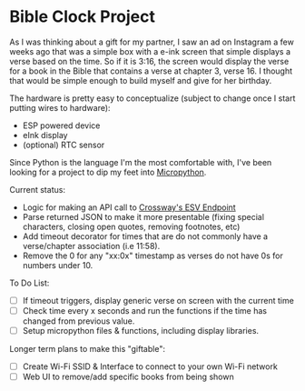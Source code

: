 # Bible Clock Project

As I was thinking about a gift for my partner, I saw an ad on Instagram a few weeks ago that was a simple box with a e-ink screen that simple displays a verse based on the time. So if it is 3:16, the screen would display the verse for a book in the Bible that contains a verse at chapter 3, verse 16. I thought that would be simple enough to build myself and give for her birthday.

The hardware is pretty easy to conceptualize (subject to change once I start putting wires to hardware):
* ESP powered device
* eInk display
* (optional) RTC sensor

Since Python is the language I'm the most comfortable with, I've been looking for a project to dip my feet into [Micropython](https://micropython.org/).

Current status:
* Logic for making an API call to [Crossway's ESV Endpoint](https://api.esv.org/)
* Parse returned JSON to make it more presentable (fixing special characters, closing open quotes, removing footnotes, etc)
* Add timeout decorator for times that are do not commonly have a verse/chapter association (i.e 11:58).
* Remove the 0 for any "xx:0x" timestamp as verses do not have 0s for numbers under 10.

To Do List:
- [ ] If timeout triggers, display generic verse on screen with the current time
- [ ] Check time every x seconds and run the functions if the time has changed from previous value.
- [ ] Setup micropython files & functions, including display libraries.

Longer term plans to make this "giftable":
- [ ] Create Wi-Fi SSID & Interface to connect to your own Wi-Fi network
- [ ] Web UI to remove/add specific books from being shown
